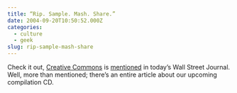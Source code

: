 ```yaml
---
title: “Rip. Sample. Mash. Share.”
date: 2004-09-20T10:50:52.000Z
categories:
  - culture
  - geek
slug: rip-sample-mash-share
---
```

Check it out, [Creative Commons][1]  is [mentioned][2]  in today’s Wall Street Journal. Well, more than mentioned; there’s an entire article about our upcoming compilation CD.



 [1]: http://creativecommons.org
 [2]: http://yergler.net/blog/wp-admin/post.php
